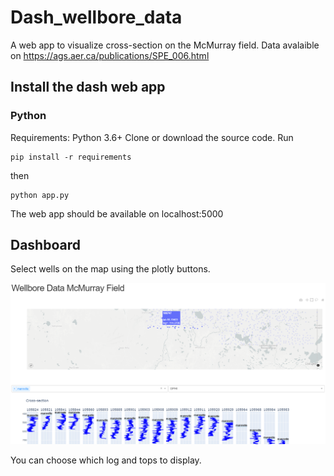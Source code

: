 # Dash_wellbore_data
 
 A web app to visualize cross-section on the McMurray field. Data avalaible on https://ags.aer.ca/publications/SPE_006.html
 
 ## Install the dash web app
 
 ### Python
 Requirements: Python 3.6+
 Clone or download the source code. Run 
 ```shell
pip install -r requirements
```
then 
```shell
python app.py
```
The web app should be available on localhost:5000

## Dashboard
Select wells on the map using the plotly buttons.

![Results of the segmentation](https://github.com/brunedv/Dash_wellbore_data/blob/master/data/example_dash.PNG)

You can choose which log and tops to display.
